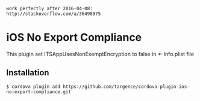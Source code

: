 ```
work perfectly after 2016-04-08:
http://stackoverflow.com/a/36498075
```


# iOS No Export Compliance

This plugin set ITSAppUsesNonExemptEncryption to false in *-Info.plist file

## Installation

`$ cordova plugin add https://github.com/targence/cordova-plugin-ios-no-export-compliance.git`

